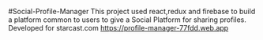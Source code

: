 #Social-Profile-Manager
This project used react,redux and firebase to build a platform common to users to give a Social Platform for sharing profiles.
Developed for starcast.com
https://profile-manager-77fdd.web.app 
